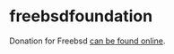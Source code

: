 # freebsdfoundation

Donation for Freebsd [can be found online](https://freebsdfoundation.org/donate/).
